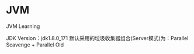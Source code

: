 # JVM
JVM Learning

JDK Version：jdk1.8.0_171
默认采用的垃圾收集器组合(Server模式)为：Parallel Scavenge + Parallel Old
